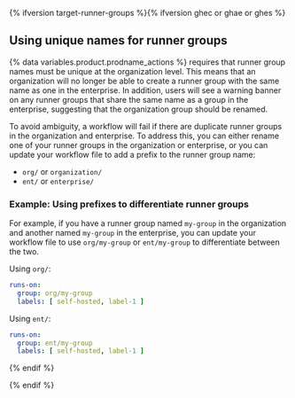 
{% ifversion target-runner-groups %}{% ifversion ghec or ghae or ghes %}

## Using unique names for runner groups

{% data variables.product.prodname_actions %} requires that runner group names must be unique at the organization level. This means that an organization will no longer be able to create a runner group with the same name as one in the enterprise. In addition, users will see a warning banner on any runner groups that share the same name as a group in the enterprise, suggesting that the organization group should be renamed.

To avoid ambiguity, a workflow will fail if there are duplicate runner groups in the organization and enterprise. To address this, you can either rename one of your runner groups in the organization or enterprise, or you can update your workflow file to add a prefix to the runner group name:

- `org/` or `organization/`
- `ent/` or `enterprise/`

### Example: Using prefixes to differentiate runner groups

For example, if you have a runner group named `my-group` in the organization and another named `my-group` in the enterprise, you can update your workflow file to use `org/my-group` or `ent/my-group` to differentiate between the two.

Using `org/`:

```yaml
runs-on:
  group: org/my-group
  labels: [ self-hosted, label-1 ]
```

Using `ent/`:

```yaml
runs-on:
  group: ent/my-group
  labels: [ self-hosted, label-1 ]
```

{% endif %}

{% endif %}
